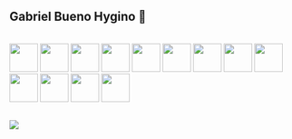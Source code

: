 ## Gabriel Bueno Hygino 👋

<div style="display: inline_block"><br>
<img width="50" height="50" src="https://cdn.jsdelivr.net/gh/devicons/devicon@latest/icons/html5/html5-original-wordmark.svg" />
<img width="50" height="50" src="https://cdn.jsdelivr.net/gh/devicons/devicon@latest/icons/css3/css3-original-wordmark.svg" />
<img width="50" height="50" src="https://cdn.jsdelivr.net/gh/devicons/devicon@latest/icons/javascript/javascript-original.svg" />
<img width="50" height="50" src="https://cdn.jsdelivr.net/gh/devicons/devicon@latest/icons/typescript/typescript-original.svg" />
<img width="50" height="50" src="https://cdn.jsdelivr.net/gh/devicons/devicon@latest/icons/react/react-original-wordmark.svg" />
<img width="50" height="50" src="https://cdn.jsdelivr.net/gh/devicons/devicon@latest/icons/nodejs/nodejs-original-wordmark.svg" />
  <img width="50" height="50" src="https://cdn.jsdelivr.net/gh/devicons/devicon@latest/icons/nextjs/nextjs-original-wordmark.svg" />
<img width="50" height="50" src="https://cdn.jsdelivr.net/gh/devicons/devicon@latest/icons/sass/sass-original.svg" />
<img width="50" height="50" src="https://cdn.jsdelivr.net/gh/devicons/devicon@latest/icons/tailwindcss/tailwindcss-original-wordmark.svg" />
<img width="50" height="50" src="https://cdn.jsdelivr.net/gh/devicons/devicon@latest/icons/docker/docker-original-wordmark.svg" />
<img width="50" height="50" src="https://cdn.jsdelivr.net/gh/devicons/devicon@latest/icons/git/git-plain-wordmark.svg" />
<img width="50" height="50" src="https://cdn.jsdelivr.net/gh/devicons/devicon@latest/icons/github/github-original-wordmark.svg" />
<img width="50" height="50" src="https://cdn.jsdelivr.net/gh/devicons/devicon@latest/icons/gitlab/gitlab-original-wordmark.svg" />       
</div>  

##
<div>
  <a href="www.linkedin.com/in/gabriel-bueno-hygino"><img src="https://img.shields.io/badge/LinkedIn-0077B5?style=for-the-badge&logo=linkedin&logoColor=white"></a>
</div>
